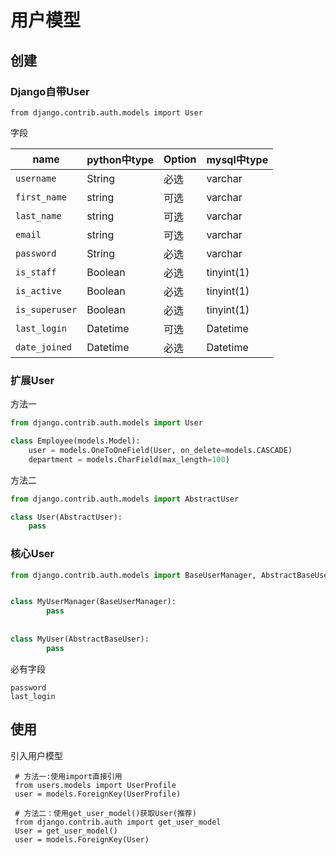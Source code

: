 # 用户模型

## 创建

### Django自带User

```
from django.contrib.auth.models import User
```

字段

| name           | python中type | Option | mysql中type |
| -------------- | ------------ | ------ | ----------- |
| `username`     | String       | 必选   | varchar     |
| `first_name`   | string       | 可选   | varchar     |
| `last_name`    | string       | 可选   | varchar     |
| `email`        | string       | 可选   | varchar     |
| `password`     | String       | 必选   | varchar     |
| `is_staff`     | Boolean      | 必选   | tinyint(1)  |
| `is_active`    | Boolean      | 必选   | tinyint(1)  |
| `is_superuser` | Boolean      | 必选   | tinyint(1)  |
| `last_login`   | Datetime     | 可选   | Datetime    |
| `date_joined`  | Datetime     | 必选   | Datetime    |

### 扩展User

方法一

```python
from django.contrib.auth.models import User

class Employee(models.Model):
    user = models.OneToOneField(User, on_delete=models.CASCADE)
    department = models.CharField(max_length=100)
```

方法二

```python
from django.contrib.auth.models import AbstractUser

class User(AbstractUser):
    pass
```

### 核心User

```python
from django.contrib.auth.models import BaseUserManager, AbstractBaseUser


class MyUserManager(BaseUserManager):
		pass
		
		
class MyUser(AbstractBaseUser):
		pass
```

必有字段

```
password
last_login
```

## 使用

引入用户模型

```
 # 方法一:使用import直接引用
 from users.models import UserProfile
 user = models.ForeignKey(UserProfile)
 
 # 方法二：使用get_user_model()获取User(推荐)
 from django.contrib.auth import get_user_model
 User = get_user_model()
 user = models.ForeignKey(User)
```



